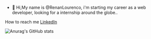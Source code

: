 - 👋 Hi,My name is @RenanLourenco, i'm starting my career as a web developer, looking for a internship around the globe..

How to reach me [LinkedIn](https://www.linkedin.com/in/renan-de-melo-lourenço-963434200/)


![Anurag's GitHub stats](https://github-readme-stats.vercel.app/api?username=RenanLourenco&theme=dark&show_icons=true)
